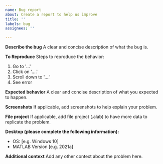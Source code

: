 ```yaml
---
name: Bug report
about: Create a report to help us improve
title: ''
labels: bug
assignees: ''

---
```


**Describe the bug**
A clear and concise description of what the bug is.

**To Reproduce**
Steps to reproduce the behavior:
1. Go to '...'
2. Click on '....'
3. Scroll down to '....'
4. See error

**Expected behavior**
A clear and concise description of what you expected to happen.

**Screenshots**
If applicable, add screenshots to help explain your problem.

**File project**
If applicable, add file project (.alab) to have more data to replicate the problem.

**Desktop (please complete the following information):**
 - OS: [e.g. Windows 10]
 - MATLAB Version [e.g. 2021a]

**Additional context**
Add any other context about the problem here.
